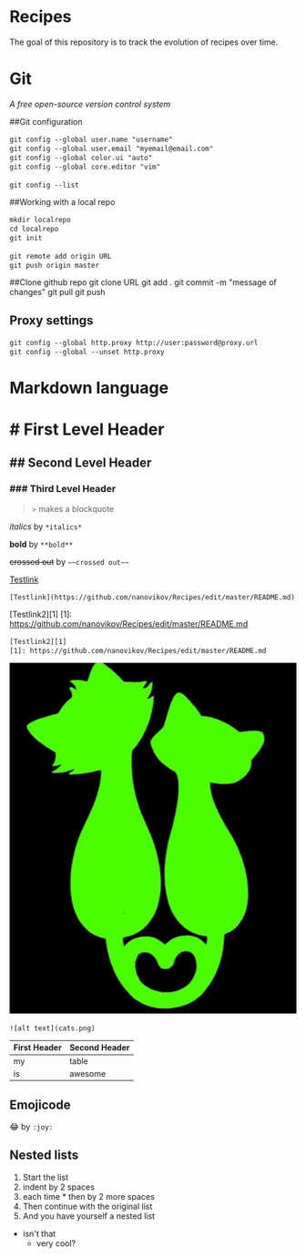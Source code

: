 # Recipes

The goal of this repository is to track the evolution of recipes over time.

# Git
_A free open-source version control system_

##Git configuration

	git config --global user.name "username"
	git config --global user.email "myemail@email.com"
	git config --global color.ui "auto"
	git config --global core.editor "vim"

	git config --list

##Working with a local repo

	mkdir localrepo
	cd localrepo
	git init

	git remote add origin URL
	git push origin master

##Clone github repo
	git clone URL
	git add .
	git commit -m "message of changes"
	git pull
	git push

## Proxy settings
	git config --global http.proxy http://user:password@proxy.url
	git config --global --unset http.proxy

# Markdown language

# # First Level Header

## ## Second Level Header

### ### Third Level Header

> `>` makes a blockquote

*italics* by `*italics*`

**bold** by `**bold**`

~~crossed out~~ by `~~crossed out~~`

[Testlink](https://github.com/nanovikov/Recipes/edit/master/README.md)

	[Testlink](https://github.com/nanovikov/Recipes/edit/master/README.md)

[Testlink2][1]
[1]: https://github.com/nanovikov/Recipes/edit/master/README.md

	[Testlink2][1]
	[1]: https://github.com/nanovikov/Recipes/edit/master/README.md

![alt text](cats.png)

	![alt text](cats.png)

First Header | Second Header
-------------|--------------
my | table
is | awesome


## Emojicode
:joy: by `:joy:`

## Nested lists

1. Start the list
  1. indent by 2 spaces
  2. each time
    * then by 2 more spaces
2. Then continue with the original list
3. And you have yourself a nested list
  * isn't that
    * very cool?
